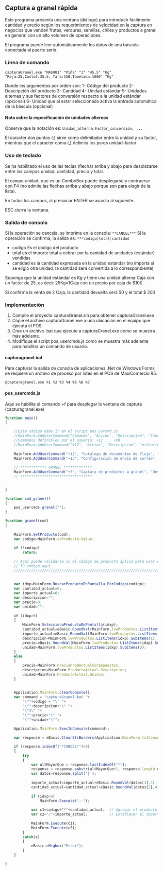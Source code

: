 ## Captura a granel rápida

Este programa presenta una ventana (diálogo) para introducir fácilmente cantidad y precio según los requerimientos de velocidad en la captura 
en negocios que venden frutas, verduras, semillas, chiles y productos a granel en general con un alto volumen de operaciones.

El programa puede leer automáticamente los datos de una báscula conectada al puerto serie.

### Línea de comando
```
capturaGranel.exe "MA0001" "Piña" "1" "45.5" "Kg" "Reja:25,Costal:35.5, Tara:150,Tonelada:1000" "Kg"
```
Donde los argumentos por orden son:
 1- Código del producto
 2- Descripción del producto
 3- Cantidad
 4- Unidad estándar
 5- Unidades alternas y sus factores de conversión respecto a la unidad estándar (opcional)
 6- Unidad que al estar seleccionada activa la entrada automática de la báscula (opcional)
 
#### Nota sobre la especificación de unidades alternas
 
Observe que la notación es: ```Unidad_alterna:Factor_conversión, ...```

El caracter dos puntos (:) sirve como delimitador entre la unidad y su factor, mientras que el caracter coma (,) delimita los pares unidad-factor 

### Uso de teclado

Se ha habilitado el uso de las teclas (flecha) arriba y abajo para desplazarse entre los campos unidad, cantidad, precio y total.

El campo unidad, que es un ComboBox puede desplegarse y contraerse con F4 (no admite las flechas arriba y abajo porque son para elegir de la lista).

En todos los campos, al presionar ENTER se avanza al siguiente.

ESC cierra la ventana.

### Salida de consola

Si la operación se cancela, se imprime en la consola: ```**CANCEL***```
Si la operación se confirma, la salida es: ```***codigo|total|cantidad```

- codigo Es el código del producto
- total es el importe total a cobrar por la cantidad de unidades (estándar) vendidas 
- cantidad es la cantidad expresada en la unidad estándar (no importa si se eligió otra unidad, la cantidad será convertida a lo correspondiente)

Suponga que la unidad estándar es Kg y tiene una unidad alterna Caja con un factor de 25, es decir 25Kg=1Caja con un precio por caja de $100. 

Si confirma la venta de 2 Caja, la cantidad devuelta será 50 y el total $ 200

### Implementación

1. Compile el proyecto capturaGranel.sln para obtener capturaGranel.exe
2. Copie el archivo capturaGranel.exe a una ubicación en el equipo que ejecuta el POS
3. Cree un archivo .bat que ejecute a capturaGranel.exe como se muestra más adelante.
4. Modifique el script pos_usercmds.js como se muestra más adelante para habilitar un comando de usuario.

#### capturagranel.bat
Para capturar la salida de consola de aplicaciones .Net de Windows Forms se requiere un archivo de proceso por lotes en el POS de MaxiComercio R5.


``` bacth
@capturagranel.exe %1 %2 %3 %4 %5 %6 %7
```

#### pos_usercmds.js
Aquí se habilita el comando +f para desplegar la ventana de captura (capturagranel.exe)
``` javascript
function main()
{

	//Este código debe ir en el script pos_usrcmd.js
	//MainForm.AddUserCommand("Comando", "Accion", "Descripcion", "function", Negritas t/f,Color fuente);
	//Comandos definibles por el usuario: +12 ... +98
	//MainForm.AddUserCommand("+12", "Accion", "Descripcion", "mifuncion", false,0xC000);
	
	MainForm.AddUserCommand("+12", "Catálogo de documentos de flujo", "Muestra el catálogo de documentos de flujo", "pos_requisiciones.dlgbrowser",false,0xC000);
	MainForm.AddUserCommand("+13", "Configuración de envío de correo", "Permite al usuario configurar envío del corte de caja por correo", "config_email_arqueo.configLoad",false,0xC000);
	
	// ************ GRANEL *************
	MainForm.AddUserCommand("+f", "Captura de productos a granel", "Despliega la ventana de captura de productos a granel", "pos_usercmds.cmd_granel",false,0xC000);
	// *********************************

	
}

function cmd_granel()
{
	pos_usercmds.granel("");
}

function granel(cod)
{
	
	MainForm.SetProducto(cod);
	var codigo=MainForm.dxProducto.Value;
	
	if (!codigo)
		return;
	
	// Aquí puede validarse si el código de producto aplica para usar este método de captura
	// Tú código aquí
	////////////////////////////////////////////////////////////////////////////////////////
	
	
	var idxp=MainForm.BuscarProductoEnPantalla_PorCodigo(codigo);
	var cantidad_actual=0;
	var importe_actual=0;
	var descripcion="";
	var precio=0;
	var unidad="";
	
	if (idxp>0)
	{
		MainForm.SeleccionaProductoEnPantalla(idxp);
		cantidad_actual=eBasic.RoundVal(MainForm.lvwProductos.ListItems(idxp).SubItems(2),4);
		importe_actual=eBasic.RoundVal(MainForm.lvwProductos.ListItems(idxp).SubItems(5),4);
		descripcion=MainForm.lvwProductos.ListItems(idxp).SubItems(1);
		precio=eBasic.RoundVal(MainForm.lvwProductos.ListItems(idxp).SubItems(4),2);
		unidad=MainForm.lvwProductos.ListItems(idxp).SubItems(3);
	}
	else
	{
		precio=MainForm.PrecioProdActualConImpuestos;
		descripcion=MainForm.ProductoActual.Descripcion;
		unidad=MainForm.ProductoActual.Unidad;
	}
	
	
	Application.MainForm.ClearConsole();
	var command = "capturaGranel.bat "+
		"\""+codigo + "\" "+
		"\""+descripcion+"\" "+
		"\"1\" "+
		"\""+precio+"\" "+
		"\""+unidad+"\"";		
		
	Application.MainForm.ExecInConsole(command);
	
	var response = eBasic.ClearStrBorders(Application.MainForm.txtConsole.Text);

	if (response.indexOf("*CANCEL*")<0)
	{
		try
		{
			var ultMayorQue = response.lastIndexOf("*");
			response = response.substr(ultMayorQue+1, response.length-ultMayorQue);		
			var datos=response.split('|');
			
			importe_actual=importe_actual+eBasic.RoundVal(datos[1],4);
			cantidad_actual=cantidad_actual+eBasic.RoundVal(datos[2],4);
			
			if (idxp>0)
				MainForm.Execute("--");
			
			var c1=codigo+"*"+cantidad_actual; 	// Agregar el producto con su cantidad
			var c2="/"+importe_actual;			// Establecer el importe total por todas las unidades
			
			MainForm.Execute(c1);
			MainForm.Execute(c2);
		}
		catch(e)
		{
			eBasic.eMsgbox("Error");
		}
	}	
	
}
```
